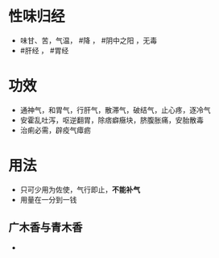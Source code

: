 # 性味归经
- 味甘、苦，气温， #降 ， #阴中之阳 ，无毒
- #肝经 ， #胃经 
# 功效
- 通神气，和胃气，行肝气，散滞气，破结气，止心疼，逐冷气
- 安霍乱吐泻，呕逆翻胃，除痞癖癥块，脐腹胀痛，安胎散毒
- 治痢必需，辟疫气瘴疬
# 用法
- 只可少用为佐使，气行即止，**不能补气**
- 用量在一分到一钱
## 广木香与青木香
-  
